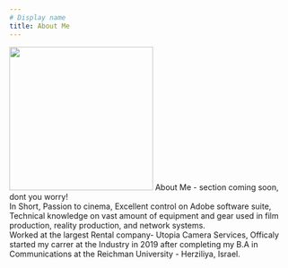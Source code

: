 ```yaml
---
# Display name
title: About Me
---
```

<img class="mb-2 rounded-full" style="width: 16rem;" src="/img/shaked.jpg"/>
About Me - section coming soon, dont you worry!</br>
In Short, Passion to cinema, Excellent control on Adobe software suite, Technical knowledge on vast amount of equipment and gear used in film production, reality production, and network systems.</br>Worked at the largest Rental company- Utopia Camera Services, Officaly started my carrer at the Industry in 2019 after completing my B.A in Communications at the Reichman University - Herziliya, Israel.
